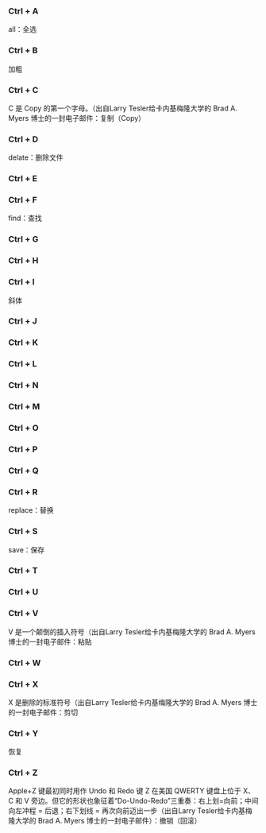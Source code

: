 ### Ctrl + A 
all：全选

###  Ctrl + B
加粗

### Ctrl + C
C 是 Copy 的第一个字母。（出自Larry Tesler给卡内基梅隆大学的 Brad A. Myers 博士的一封电子邮件：复制（Copy）

### Ctrl + D
delate：删除文件

### Ctrl + E

### Ctrl + F
find：查找

### Ctrl + G

### Ctrl + H             

### Ctrl + I
斜体

### Ctrl + J          

### Ctrl + K           

### Ctrl + L         

### Ctrl + N     

### Ctrl + M  

### Ctrl + O

### Ctrl + P

### Ctrl + Q                  

### Ctrl + R
replace：替换             

### Ctrl + S
save：保存             

### Ctrl + T                  

### Ctrl + U                  

### Ctrl + V
V 是一个颠倒的插入符号（出自Larry Tesler给卡内基梅隆大学的 Brad A. Myers 博士的一封电子邮件：粘贴             

### Ctrl + W                  

### Ctrl + X
X 是删除的标准符号（出自Larry Tesler给卡内基梅隆大学的 Brad A. Myers 博士的一封电子邮件：剪切

### Ctrl + Y
恢复             

### Ctrl + Z
Apple+Z 键最初同时用作 Undo 和 Redo 键
Z 在美国 QWERTY 键盘上位于 X、C 和 V 旁边。但它的形状也象征着“Do-Undo-Redo”三重奏：右上划=向前；中间向左冲程 = 后退；右下划线 = 再次向前迈出一步（出自Larry Tesler给卡内基梅隆大学的 Brad A. Myers 博士的一封电子邮件）：撤销（回滚）


